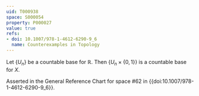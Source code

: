 ```yaml
---
uid: T000938
space: S000054
property: P000027
value: true
refs:
- doi: 10.1007/978-1-4612-6290-9_6
  name: Counterexamples in Topology
---
```


Let $\{U_n\}$ be a countable base for $\mathbb{R}$. Then $\{U_n \times \{0,1\}\}$ is a countable base for $X$.

Asserted in the General Reference Chart for space #62 in
{{doi:10.1007/978-1-4612-6290-9_6}}.
